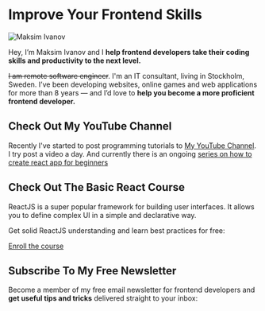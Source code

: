 ---
---

# Improve Your Frontend Skills

![Maksim Ivanov](https://starflow.com/images/Maksim_Ivanov.jpg)

Hey, I’m Maksim Ivanov and I **help frontend developers take their coding skills and productivity to the next level.**

~~I am remote software engineer~~. I'm an IT consultant, living in Stockholm, Sweden. I’ve been developing websites, online games and web applications for more than 8 years — and I’d love to **help you become a more proficient frontend developer.**

## Check Out My YouTube Channel

Recently I've started to post programming tutorials to [My YouTube Channel](https://www.youtube.com/user/satansdeer1/videos). I try post a video a day. And currently there is an ongoing [series on how to create react app for beginners](https://www.youtube.com/watch?v=smfAz-Vt6VQ&list=PLIvCYh5AD3HwK0BrFIc_5UfudUOYiL8nc)

## Check Out The Basic React Course

ReactJS is a super popular framework for building user interfaces. It allows you to define complex UI in a simple and declarative way.

Get solid ReactJS understanding and learn best practices for free:

[Enroll the course](https://basicreact.com)</section>

## Subscribe To My Free Newsletter

Become a member of my free email newsletter for frontend developers and **get useful tips and tricks** delivered straight to your inbox:

<sign-up-form></sign-up-form>
